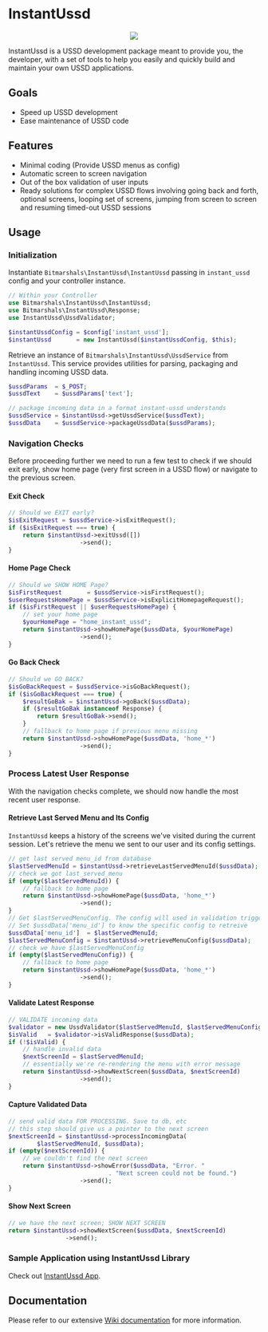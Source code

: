 # InstantUssd

<p align="center"><img src="https://avatars1.githubusercontent.com/u/30041331?v=4&s=80"></p>

InstantUssd is a USSD development package meant to provide you, the developer, with a set of tools to help you easily and quickly build and maintain your own USSD applications.

## Goals

- Speed up USSD development
- Ease maintenance of USSD code

## Features

- Minimal coding (Provide USSD menus as config)
- Automatic screen to screen navigation
- Out of the box validation of user inputs
- Ready solutions for complex USSD flows involving going back and forth,
optional screens, looping set of screens,  jumping from screen to screen and 
resuming timed-out USSD sessions

## Usage

### Initialization

Instantiate `Bitmarshals\InstantUssd\InstantUssd` passing in `instant_ussd` config and your controller instance.

```php
// Within your Controller
use Bitmarshals\InstantUssd\InstantUssd;
use Bitmarshals\InstantUssd\Response;
use InstantUssd\UssdValidator;

$instantUssdConfig = $config['instant_ussd'];
$instantUssd       = new InstantUssd($instantUssdConfig, $this);

```

Retrieve an instance of `Bitmarshals\InstantUssd\UssdService` from `InstantUssd`. This service provides utilities for parsing, packaging and handling incoming USSD data.

```php
$ussdParams  = $_POST;
$ussdText    = $ussdParams['text'];

// package incoming data in a format instant-ussd understands
$ussdService = $instantUssd->getUssdService($ussdText);
$ussdData    = $ussdService->packageUssdData($ussdParams);

```
### Navigation Checks

Before proceeding further we need to run a few test to check if we should exit early, show home page (very first screen in a USSD flow) or navigate to the previous screen.

#### Exit Check
```php
// Should we EXIT early?
$isExitRequest = $ussdService->isExitRequest();
if ($isExitRequest === true) {
    return $instantUssd->exitUssd([])
                    ->send();
}
```
#### Home Page Check

```php
// Should we SHOW HOME Page?
$isFirstRequest       = $ussdService->isFirstRequest();
$userRequestsHomePage = $ussdService->isExplicitHomepageRequest();
if ($isFirstRequest || $userRequestsHomePage) {
    // set your home page
    $yourHomePage = "home_instant_ussd";
    return $instantUssd->showHomePage($ussdData, $yourHomePage)
                    ->send();
}
```
#### Go Back Check
```php
// Should we GO BACK?
$isGoBackRequest = $ussdService->isGoBackRequest();
if ($isGoBackRequest === true) {
    $resultGoBak = $instantUssd->goBack($ussdData);
    if ($resultGoBak instanceof Response) {
        return $resultGoBak->send();
    }
    // fallback to home page if previous menu missing
    return $instantUssd->showHomePage($ussdData, 'home_*')
                    ->send();
}
```
### Process Latest User Response

With the navigation checks complete, we should now handle the most recent user response.

#### Retrieve Last Served Menu and Its Config

`InstantUssd` keeps a history of the screens we've visited during the current session. Let's retrieve the menu we sent to our user and its config settings.

```php
// get last served menu_id from database
$lastServedMenuId = $instantUssd->retrieveLastServedMenuId($ussdData);
// check we got last_served_menu
if (empty($lastServedMenuId)) {
    // fallback to home page
    return $instantUssd->showHomePage($ussdData, 'home_*')
                    ->send();
}
// Get $lastServedMenuConfig. The config will used in validation trigger below
// Set $ussdData['menu_id'] to know the specific config to retreive
$ussdData['menu_id']  = $lastServedMenuId;
$lastServedMenuConfig = $instantUssd->retrieveMenuConfig($ussdData);
// check we have $lastServedMenuConfig
if (empty($lastServedMenuConfig)) {
    // fallback to home page
    return $instantUssd->showHomePage($ussdData, 'home_*')
                    ->send();
}
```
#### Validate Latest Response
```php
// VALIDATE incoming data
$validator = new UssdValidator($lastServedMenuId, $lastServedMenuConfig);
$isValid   = $validator->isValidResponse($ussdData);
if (!$isValid) {
    // handle invalid data
    $nextScreenId = $lastServedMenuId;
    // essentially we're re-rendering the menu with error message
    return $instantUssd->showNextScreen($ussdData, $nextScreenId)
                    ->send();
}
```
#### Capture Validated Data
```php
// send valid data FOR PROCESSING. Save to db, etc
// this step should give us a pointer to the next screen
$nextScreenId = $instantUssd->processIncomingData(
        $lastServedMenuId, $ussdData);
if (empty($nextScreenId)) {
    // we couldn't find the next screen
    return $instantUssd->showError($ussdData, "Error. "
                            . "Next screen could not be found.")
                    ->send();
}
```
#### Show Next Screen
```php
// we have the next screen; SHOW NEXT SCREEN
return $instantUssd->showNextScreen($ussdData, $nextScreenId)
                ->send();
```
### Sample Application using InstantUssd Library

Check out [InstantUssd App](https://github.com/davidbwire/instant-ussd-app).

## Documentation

Please refer to our extensive [Wiki documentation](https://github.com/bitmarshals/instant-ussd/wiki) for more information.
